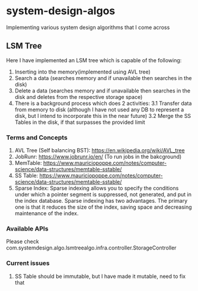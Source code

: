 # system-design-algos
Implementing various system design algorithms that I come across

## LSM Tree 
Here I have implemented an LSM tree which is capable of the following:
1. Inserting into the memory(implemented using AVL tree)
2. Search a data (searches memory and if unavailable then searches in the disk)
3. Delete a data (searches memory and if unavailable then searches in the disk and deletes from the respective storage space)
3. There is a background process which does 2 activities:
    3.1 Transfer data from memory to disk (although I have not used any DB to represent a disk, but I intend to incorporate this in the near future)
    3.2 Merge the SS Tables in the disk, if that surpasses the provided limit

### Terms and Concepts

1. AVL Tree (Self balancing BST): https://en.wikipedia.org/wiki/AVL_tree
2. JobRunr: https://www.jobrunr.io/en/ (To run jobs in the bakcground)
3. MemTable: https://www.mauriciopoppe.com/notes/computer-science/data-structures/memtable-sstable/
4. SS Table: https://www.mauriciopoppe.com/notes/computer-science/data-structures/memtable-sstable/
5. Sparse Index: 
    Sparse indexing allows you to specify the conditions under which a pointer segment is suppressed, not generated, and put in the index database. Sparse indexing has two advantages. The primary one is that it reduces the size of the index, saving space and decreasing maintenance of the index.

### Available APIs
Please check com.systemdesign.algo.lsmtreealgo.infra.controller.StorageController

### Current issues
1. SS Table should be immutable, but I have made it mutable, need to fix that